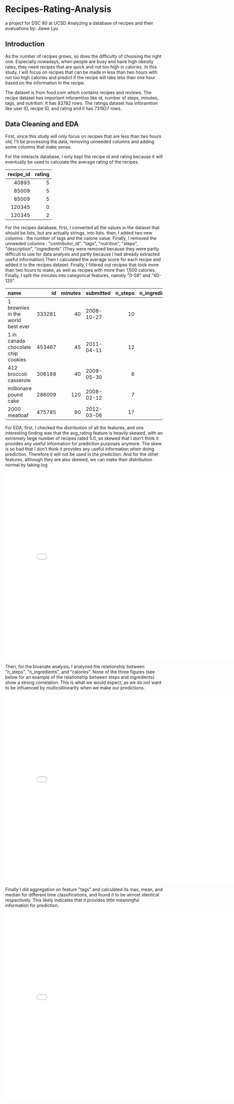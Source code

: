 # Recipes-Rating-Analysis
a project for DSC 80 at UCSD Analyzing a database of recipes and their evaluations
by: Jiawe Lyu

## Introduction

As the number of recipes grows, so does the difficulty of choosing the right one. Especially nowadays, when people are busy and have high obesity rates, they need recipes that are quick and not too high in calories. In this study, I will focus on recipes that can be made in less than two hours with not too high calories and predict if the recipe will take less than one hour based on the information in the recipe.

The dataset is from food.com which contains recipes and reviews. The recipe dataset has important inforamtion like id, number of steps, minutes, tags, and nutrition. It has 83782 rows. The ratings dataset has inforamtion like user ID, recipe ID, and rating and it has 731927 rows.


## Data Cleaning and EDA

First, since this study will only focus on recipes that are less than two hours old, I'll be processing the data, removing unneeded columns and adding some columns that make sense.

For the interacts database, I only kept the recipe id and rating because it will eventually be used to calculate the average rating of the recipes.

|   recipe_id |   rating |
|------------:|---------:|
|       40893 |        5 |
|       85009 |        5 |
|       85009 |        5 |
|      120345 |        0 |
|      120345 |        2 |

For the recipes database, first, I converted all the values in the dataset that should be lists, but are actually strings, into lists. then, I added two new columns : the number of tags and the calorie value. Finally, I removed the unneeded columns : "contributor_id", "tags", "nutrition", "steps", "description", "ingredients" (They were removed because they were partly difficult to use for data analysis and partly because I had already extracted useful information).Then I calculated the average score for each recipe and added it to the recipes dataset. Finally, I filtered out recipes that took more than two hours to make, as well as recipes with more than 1,500 calories. Finally, I split the minutes into categorical features, namely "0-59" and "60-120".

| name                                 |     id |   minutes | submitted   |   n_steps |   n_ingredients |   n_tags |   calories |   avg_rating |
|:-------------------------------------|-------:|----------:|:------------|----------:|----------------:|---------:|-----------:|-------------:|
| 1 brownies in the world    best ever | 333281 |        40 | 2008-10-27  |        10 |               9 |       14 |      138.4 |            4 |
| 1 in canada chocolate chip cookies   | 453467 |        45 | 2011-04-11  |        12 |              11 |        9 |      595.1 |            5 |
| 412 broccoli casserole               | 306168 |        40 | 2008-05-30  |         6 |               9 |       10 |      194.8 |            5 |
| millionaire pound cake               | 286009 |       120 | 2008-02-12  |         7 |               7 |       20 |      878.3 |            5 |
| 2000 meatloaf                        | 475785 |        90 | 2012-03-06  |        17 |              13 |       10 |      267   |            5 |

For EDA, first, I checked the distribution of all the features, and one interesting finding was that the avg_rating feature is heavily skewed, with an extremely large number of recipes rated 5.0, so skewed that I don't think it provides any useful information for prediction purposes anymore. The skew is so bad that I don't think it provides any useful information when doing prediction. Therefore it will not be used in the prediction. And for the other features, although they are also skewed, we can make their distribution normal by taking log.

<iframe src="assets/uni_avg_rating.html" width=800 height=600 frameBorder=0></iframe>

Then, for the bivariate analysis, I analyzed the relationship between "n_steps", "n_ingredients", and "calories". None of the three figures (see below for an example of the relationship between steps and ingredients) show a strong correlation. This is what we would expect, as we do not want to be influenced by multicollinearity when we make our predictions.

<iframe src="assets/bi_step_ing.html" width=800 height=600 frameBorder=0></iframe>

Finally I did aggregation on feature "tags" and calculated its max, mean, and median for different time classifications, and found it to be almost identical respectively. This likely indicates that it provides little meaningful information for prediction.

<iframe src="assets/agg_tag_min.html" width=800 height=600 frameBorder=0></iframe>